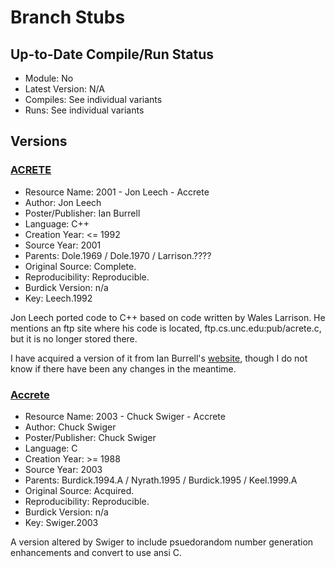 # Branch Stubs

## Up-to-Date Compile/Run Status

- Module: No
- Latest Version: N/A
- Compiles: See individual variants
- Runs: See individual variants

## Versions


### [ACRETE](https://groups.google.com/forum/#!topic/sci.astro/9WzlczI3cL0)

- Resource Name: 2001 - Jon Leech - Accrete
- Author: Jon Leech
- Poster/Publisher: Ian Burrell
- Language: C++
- Creation Year: <= 1992
- Source Year: 2001
- Parents: Dole.1969 / Dole.1970 / Larrison.????
- Original Source: Complete.
- Reproducibility: Reproducible.
- Burdick Version: n/a
- Key: Leech.1992

Jon Leech ported code to C++ based on code written by Wales Larrison. He mentions an ftp site where his code is located, ftp.cs.unc.edu:pub/acrete.c, but it 
is no longer stored there. 
 
I have acquired a version of it from Ian Burrell's [website](http://znark.com/create/accrete.html), though I do not know if there have been any changes in 
the meantime.

### [Accrete](http://seegras.discordia.ch/Roleplay/Traveller/Software/Accrete.tgz)

- Resource Name: 2003 - Chuck Swiger - Accrete
- Author: Chuck Swiger
- Poster/Publisher: Chuck Swiger
- Language: C
- Creation Year: >= 1988
- Source Year: 2003
- Parents: Burdick.1994.A / Nyrath.1995 / Burdick.1995 / Keel.1999.A
- Original Source: Acquired.
- Reproducibility: Reproducible.
- Burdick Version: n/a
- Key: Swiger.2003
 
A version altered by Swiger to include psuedorandom number generation enhancements and convert to use ansi C.